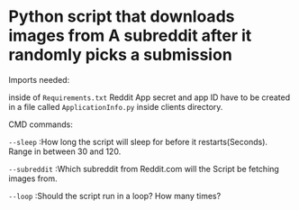 # Python script that downloads images from A subreddit after it randomly picks a submission

Imports needed:

 inside of `Requirements.txt`
 Reddit App secret and app ID have to be created in a file called `ApplicationInfo.py` inside clients directory.

 CMD commands:

 `--sleep` :How long the script will sleep for before it restarts(Seconds).
                Range in between 30 and 120.


 `--subreddit` :Which subreddit from Reddit.com will the Script be fetching images from.

 `--loop` :Should the script run in a loop? How many times?



